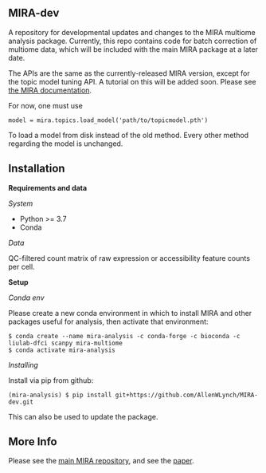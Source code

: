 MIRA-dev
--------

A repository for developmental updates and changes to the MIRA multiome analysis package.
Currently, this repo contains code for batch correction of multiome data,
which will be included with the main MIRA package at a later date.

The APIs are the same as the currently-released MIRA version, except for the topic model
tuning API. A tutorial on this will be added soon. Please see [the MIRA documentation](https://mira-multiome.readthedocs.io/en/latest/).

For now, one must use

```
model = mira.topics.load_model('path/to/topicmodel.pth')
```

To load a model from disk instead of the old method. Every other method regarding the model is unchanged. 

Installation
------------

**Requirements and data**

*System*
* Python >= 3.7
* Conda

*Data*

QC-filtered count matrix of raw expression or accessibility feature counts per cell.

**Setup**

*Conda env*

Please create a new conda environment in which to install MIRA and other packages useful for analysis, then activate that environment:

```
$ conda create --name mira-analysis -c conda-forge -c bioconda -c liulab-dfci scanpy mira-multiome
$ conda activate mira-analysis
```

*Installing*

Install via pip from github:

```
(mira-analysis) $ pip install git+https://github.com/AllenWLynch/MIRA-dev.git
```

This can also be used to update the package.

More Info
---------

Please see the [main MIRA repository](https://github.com/cistrome/MIRA), and see the [paper](https://www.biorxiv.org/content/10.1101/2021.12.06.471401v1.full.pdf).